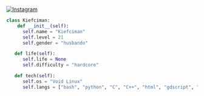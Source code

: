 <a href="https://www.instagram.com/kiefciman/" target="_blank"><img src="https://img.shields.io/badge/Instagram-%23E4405F.svg?&style=flat-square&logo=instagram&logoColor=white" alt="Instagram"></a>
```python
class Kiefciman:
    def __init__(self):
      self.name = "Kiefciman"
      self.level = 21
      self.gender = "husbando"

   def life(self):
      self.life = None
      self.difficulty = "hardcore"

   def tech(self):
      self.os = "Void Linux"
      self.langs = ["bash", "python", "C", "C++", "html", "gdscript", "lua"]
```
